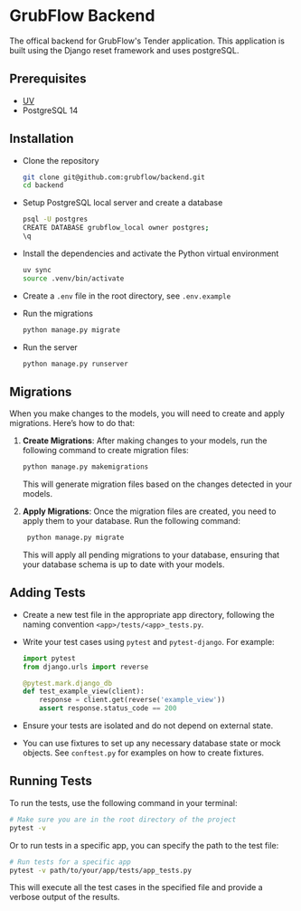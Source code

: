 # GrubFlow Backend

The offical backend for GrubFlow's Tender application. This application is built using the Django reset framework and uses postgreSQL.

## Prerequisites

- [UV](https://github.com/astral-sh/uv)
- PostgreSQL 14

## Installation

- Clone the repository

  ```bash
  git clone git@github.com:grubflow/backend.git
  cd backend
  ```

- Setup PostgreSQL local server and create a database

  ```bash
  psql -U postgres
  CREATE DATABASE grubflow_local owner postgres;
  \q
  ```

- Install the dependencies and activate the Python virtual environment

  ```bash
  uv sync
  source .venv/bin/activate
  ```

- Create a `.env` file in the root directory, see `.env.example`

- Run the migrations

  ```bash
  python manage.py migrate
  ```

- Run the server
  ```bash
  python manage.py runserver
  ```

## Migrations

When you make changes to the models, you will need to create and apply migrations. Here’s how to do that:

1. **Create Migrations**: After making changes to your models, run the following command to create migration files:

   ```bash
   python manage.py makemigrations
   ```

   This will generate migration files based on the changes detected in your models.

2. **Apply Migrations**: Once the migration files are created, you need to apply them to your database. Run the following command:

   ```bash
    python manage.py migrate
   ```

   This will apply all pending migrations to your database, ensuring that your database schema is up to date with your models.

## Adding Tests

- Create a new test file in the appropriate app directory, following the naming convention `<app>/tests/<app>_tests.py`.

- Write your test cases using `pytest` and `pytest-django`. For example:

  ```python
  import pytest
  from django.urls import reverse

  @pytest.mark.django_db
  def test_example_view(client):
      response = client.get(reverse('example_view'))
      assert response.status_code == 200
  ```

- Ensure your tests are isolated and do not depend on external state.

- You can use fixtures to set up any necessary database state or mock objects. See `conftest.py` for examples on how to create fixtures.

## Running Tests

To run the tests, use the following command in your terminal:

```bash
# Make sure you are in the root directory of the project
pytest -v
```

Or to run tests in a specific app, you can specify the path to the test file:

```bash
# Run tests for a specific app
pytest -v path/to/your/app/tests/app_tests.py
```

This will execute all the test cases in the specified file and provide a verbose output of the results.
